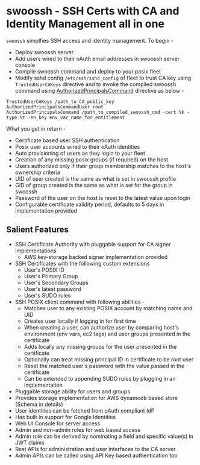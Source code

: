 # **swoossh - SSH Certs with CA and Identity Management all in one**

`swoossh` simplfies SSH access and identity management. To begin -

* Deploy swoossh server
* Add users wired to their oAuth email addresses in swoossh server console
* Compile swoossh command and deploy to your posix fleet
* Modify sshd config ```/etc/ssh/sshd_config``` of fleet to trust CA key using ```TrustedUserCAKeys``` directive and to invoke the compiled swoossh command using [AuthorizedPrincipalsCommand](https://man.openbsd.org/sshd_config#AuthorizedPrincipalsCommand) directive as below -
```
TrustedUserCAKeys /path_to_CA_public_key
AuthorizedPrincipalsCommandUser root
AuthorizedPrincipalsCommand /path_to_compiled_swoossh_cmd -cert %k -type %t -en_key env_var_name_for_entitlement
```

What you get in return -

* Certificate based user SSH authentication
* Posix user accounts wired to their oAuth identities
* Auto provisioning of users as they login to your fleet
* Creation of any missing posix groups (if required) on the host
* Users authorized only if their group membership matches to the host's ownership criteria
* UID of user created is the same as what is set in swoossh profile
* GID of group created is the same as what is set for the group in swoossh
* Password of the user on the host is reset to the latest value upon login
* Configurable certificate validity period, defaults to 5 days in implementation provided


## Salient Features

- SSH Certificate Authority with pluggable support for CA signer implementations
  - AWS key-storage backed signer implementation provided
- SSH Certificates with the following custom extensions
  - User's POSIX ID
  - User's Primary Group
  - User's Secondary Groups
  - User's latest password
  - User's SUDO rules
- SSH POSIX client command with following abilities -
  - Matches user to any existing POSIX account by matching name and UID
  - Creates user locally if logging in for first time
  - When creating a user, can authorize user by comparing host's environment
    (env vars, ec2 tags) and user groups presented in the certificate
  - Adds locally any missing groups for the user presented in the certificate
  - Optionally can treat missing principal ID in certificate to be root user
  - Reset the matched user's password with the value passed in the certificate
  - Can be extended to appending SUDO rules by plugging in an implementation
- Pluggable storage ability for users and groups
- Provides storage implementation for AWS dynamodb based store (Schema in details)
- User identities can be fetched from oAuth compliant IdP
- Has built in support for Google Identities
- Web UI Console for server access
- Admin and non-admin roles for web based access
- Admin role can be derived by nominating a field and specific value(s) in JWT claims
- Rest APIs for administration and user interfaces to the CA server
- Admin APIs can be called using API Key based authentication too
